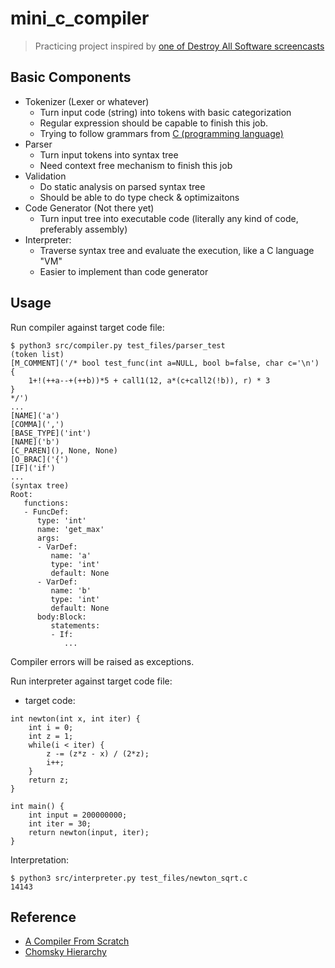 # mini_c_compiler
> Practicing project inspired by [one of Destroy All Software screencasts](https://www.destroyallsoftware.com/screencasts/catalog/a-compiler-from-scratch)

## Basic Components
- Tokenizer (Lexer or whatever)
  - Turn input code (string) into tokens with basic categorization
  - Regular expression should be capable to finish this job.
  - Trying to follow grammars from [C (programming language)](https://en.wikipedia.org/wiki/C_(programming_language))
- Parser
  - Turn input tokens into syntax tree
  - Need context free mechanism to finish this job
- Validation
  - Do static analysis on parsed syntax tree
  - Should be able to do type check & optimizaitons
- Code Generator (Not there yet)
  - Turn input tree into executable code (literally any kind of code, preferably assembly)
- Interpreter:
  - Traverse syntax tree and evaluate the execution, like a C language "VM"
  - Easier to implement than code generator

## Usage
Run compiler against target code file:
```
$ python3 src/compiler.py test_files/parser_test
(token list)
[M_COMMENT]('/* bool test_func(int a=NULL, bool b=false, char c='\n') {
    1+!(++a--+(++b))*5 + call1(12, a*(c+call2(!b)), r) * 3
}
*/')
...
[NAME]('a')
[COMMA](',')
[BASE_TYPE]('int')
[NAME]('b')
[C_PAREN](), None, None)
[O_BRAC]('{')
[IF]('if')
...
(syntax tree)
Root:
   functions:
   - FuncDef:
      type: 'int'
      name: 'get_max'
      args:
      - VarDef:
         name: 'a'
         type: 'int'
         default: None
      - VarDef:
         name: 'b'
         type: 'int'
         default: None
      body:Block:
         statements:
         - If:
            ...
```
Compiler errors will be raised as exceptions.

Run interpreter against target code file:
- target code:
```
int newton(int x, int iter) {
    int i = 0;
    int z = 1;
    while(i < iter) {
        z -= (z*z - x) / (2*z);
        i++;
    }
    return z;
}

int main() {
    int input = 200000000;
    int iter = 30;
    return newton(input, iter);
}
```
Interpretation: 
```
$ python3 src/interpreter.py test_files/newton_sqrt.c
14143
```

## Reference
- [A Compiler From Scratch](https://www.destroyallsoftware.com/screencasts/catalog/a-compiler-from-scratch)
- [Chomsky Hierarchy](https://en.wikipedia.org/wiki/Chomsky_hierarchy)

